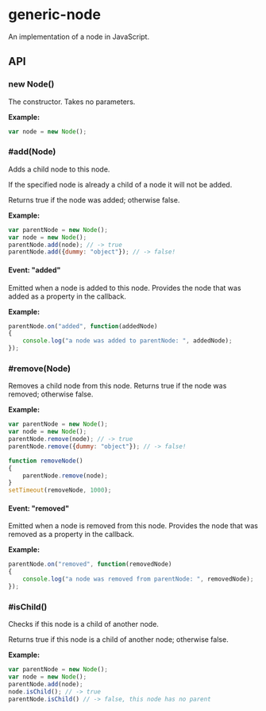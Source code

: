 # generic-node
An implementation of a node in JavaScript.

## API
### new Node()
The constructor. Takes no parameters.

**Example:**
```js
var node = new Node();
```

### #add(Node)
Adds a child node to this node.

If the specified node is already a child of a node it will not be added.

Returns true if the node was added; otherwise false.

**Example:**
```js
var parentNode = new Node();
var node = new Node();
parentNode.add(node); // -> true
parentNode.add({dummy: "object"}); // -> false!
```

#### Event: "added"
Emitted when a node is added to this node.
Provides the node that was added as a property in the callback.

**Example:**
```js
parentNode.on("added", function(addedNode)
{
	console.log("a node was added to parentNode: ", addedNode);
});
```

### #remove(Node)
Removes a child node from this node.
Returns true if the node was removed; otherwise false.

**Example:**
```js
var parentNode = new Node();
var node = new Node();
parentNode.remove(node); // -> true
parentNode.remove({dummy: "object"}); // -> false!

function removeNode()
{
	parentNode.remove(node);
}
setTimeout(removeNode, 1000);
```

#### Event: "removed"
Emitted when a node is removed from this node.
Provides the node that was removed as a property in the callback.

**Example:**
```js
parentNode.on("removed", function(removedNode)
{
	console.log("a node was removed from parentNode: ", removedNode);
});
```

### #isChild()
Checks if this node is a child of another node.

Returns true if this node is a child of another node; otherwise false.

**Example:**
```js
var parentNode = new Node();
var node = new Node();
parentNode.add(node);
node.isChild(); // -> true
parentNode.isChild() // -> false, this node has no parent
```
